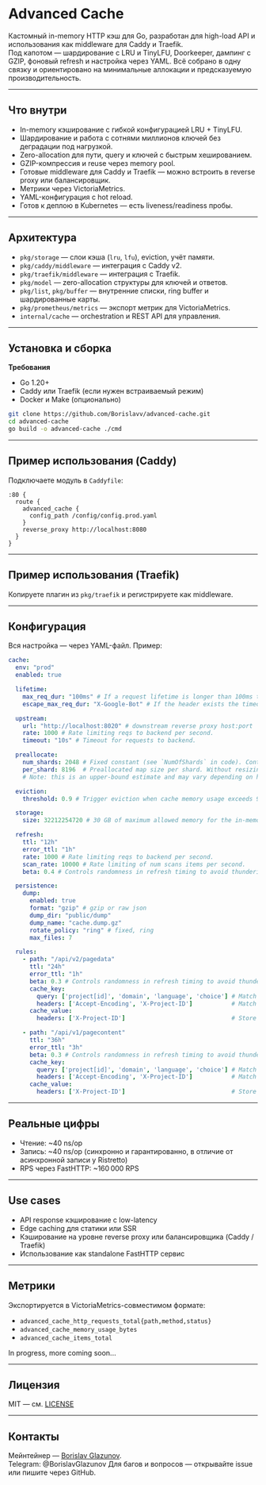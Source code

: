 
# Advanced Cache

Кастомный in-memory HTTP кэш для Go, разработан для high-load API и использования как middleware для Caddy и Traefik.  
Под капотом — шардирование с LRU и TinyLFU, Doorkeeper, дампинг с GZIP, фоновый refresh и настройка через YAML. Всё собрано в одну связку и ориентировано на минимальные аллокации и предсказуемую производительность.

---

## Что внутри

- In-memory кэширование с гибкой конфигурацией LRU + TinyLFU.
- Шардирование и работа с сотнями миллионов ключей без деградации под нагрузкой.
- Zero-allocation для пути, query и ключей с быстрым хешированием.
- GZIP-компрессия и reuse через memory pool.
- Готовые middleware для Caddy и Traefik — можно встроить в reverse proxy или балансировщик.
- Метрики через VictoriaMetrics.
- YAML-конфигурация с hot reload.
- Готов к деплою в Kubernetes — есть liveness/readiness пробы.

---

## Архитектура

- `pkg/storage` — слои кэша (`lru`, `lfu`), eviction, учёт памяти.
- `pkg/caddy/middleware` — интеграция с Caddy v2.
- `pkg/traefik/middleware` — интеграция с Traefik.
- `pkg/model` — zero-allocation структуры для ключей и ответов.
- `pkg/list`, `pkg/buffer` — внутренние списки, ring buffer и шардированные карты.
- `pkg/prometheus/metrics` — экспорт метрик для VictoriaMetrics.
- `internal/cache` — orchestration и REST API для управления.

---

## Установка и сборка

**Требования**
- Go 1.20+
- Caddy или Traefik (если нужен встраиваемый режим)
- Docker и Make (опционально)

```bash
git clone https://github.com/Borislavv/advanced-cache.git
cd advanced-cache
go build -o advanced-cache ./cmd
```

---

## Пример использования (Caddy)

Подключаете модуль в `Caddyfile`:
```caddy
:80 {
  route {
    advanced_cache {
      config_path /config/config.prod.yaml
    }
    reverse_proxy http://localhost:8080
  }
}
```

---

## Пример использования (Traefik)

Копируете плагин из `pkg/traefik` и регистрируете как middleware.

---

## Конфигурация

Вся настройка — через YAML-файл. Пример:
```yaml
cache:
  env: "prod"
  enabled: true

  lifetime:
    max_req_dur: "100ms" # If a request lifetime is longer than 100ms then request will be canceled by context.
    escape_max_req_dur: "X-Google-Bot" # If the header exists the timeout above will be skipped.

  upstream:
    url: "http://localhost:8020" # downstream reverse proxy host:port
    rate: 1000 # Rate limiting reqs to backend per second.
    timeout: "10s" # Timeout for requests to backend.

  preallocate:
    num_shards: 2048 # Fixed constant (see `NumOfShards` in code). Controls the number of sharded maps.
    per_shard: 8196  # Preallocated map size per shard. Without resizing, this supports 2048*8196=~16785408 keys in total.
    # Note: this is an upper-bound estimate and may vary depending on hash distribution quality.

  eviction:
    threshold: 0.9 # Trigger eviction when cache memory usage exceeds 90% of its configured limit.

  storage:
    size: 32212254720 # 30 GB of maximum allowed memory for the in-memory cache (in bytes).

  refresh:
    ttl: "12h"
    error_ttl: "1h"
    rate: 1000 # Rate limiting reqs to backend per second.
    scan_rate: 10000 # Rate limiting of num scans items per second.
    beta: 0.4 # Controls randomness in refresh timing to avoid thundering herd (from 0 to 1).

  persistence:
    dump:
      enabled: true
      format: "gzip" # gzip or raw json
      dump_dir: "public/dump"
      dump_name: "cache.dump.gz"
      rotate_policy: "ring" # fixed, ring
      max_files: 7

  rules:
    - path: "/api/v2/pagedata"
      ttl: "24h"
      error_ttl: "1h"
      beta: 0.3 # Controls randomness in refresh timing to avoid thundering herd.
      cache_key:
        query: ['project[id]', 'domain', 'language', 'choice'] # Match query parameters by prefix.
        headers: ['Accept-Encoding', 'X-Project-ID']           # Match headers by exact value.
      cache_value:
        headers: ['X-Project-ID']                              # Store only when headers match exactly.

    - path: "/api/v1/pagecontent"
      ttl: "36h"
      error_ttl: "3h"
      beta: 0.3 # Controls randomness in refresh timing to avoid thundering herd.
      cache_key:
        query: ['project[id]', 'domain', 'language', 'choice'] # Match query parameters by prefix.
        headers: ['Accept-Encoding', 'X-Project-ID']           # Match headers by exact value.
      cache_value:
        headers: ['X-Project-ID']                              # Store only when headers match exactly.
```

---

## Реальные цифры

- Чтение: ~40 ns/op
- Запись: ~40 ns/op (синхронно и гарантированно, в отличие от асинхронной записи у Ristretto)
- RPS через FastHTTP: ~160 000 RPS

---

## Use cases

- API response кэширование с low-latency
- Edge caching для статики или SSR
- Кэширование на уровне reverse proxy или балансировщика (Caddy / Traefik)
- Использование как standalone FastHTTP сервис

---

## Метрики

Экспортируется в VictoriaMetrics-совместимом формате:
- `advanced_cache_http_requests_total{path,method,status}`
- `advanced_cache_memory_usage_bytes`
- `advanced_cache_items_total`
  
In progress, more coming soon...

---

## Лицензия

MIT — см. [LICENSE](./LICENSE)

---

## Контакты

Мейнтейнер — [Borislav Glazunov](https://github.com/Borislavv).  
Telegram: @BorislavGlazunov
Для багов и вопросов — открывайте issue или пишите через GitHub.
